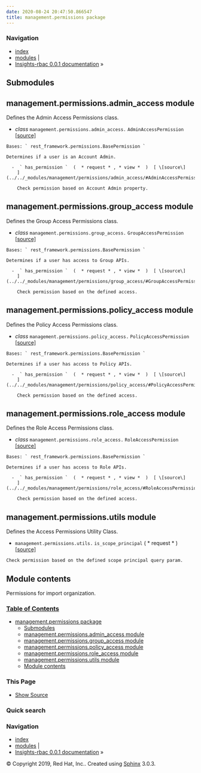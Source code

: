 ```yaml
---
date: 2020-08-24 20:47:50.866547
title: management.permissions package
---
```

### Navigation

  - [index](../../genindex/ "General Index")
  - [modules](../../py-modindex/ "Python Module Index") |
  - [Insights-rbac 0.0.1 documentation](../../index/) »


## Submodules

## management.permissions.admin\_access module

Defines the Admin Access Permissions class.

  -  *class* ` management.permissions.admin_access. ` `
    AdminAccessPermission ` [ \[source\]
    ](../../_modules/management/permissions/admin_access/#AdminAccessPermission)
      
    Bases: ` rest_framework.permissions.BasePermission `
    
    Determines if a user is an Account Admin.
    
      -  ` has_permission `  (  * request * , * view *  )  [ \[source\]
        ](../../_modules/management/permissions/admin_access/#AdminAccessPermission.has_permission)
          
        Check permission based on Account Admin property.

## management.permissions.group\_access module

Defines the Group Access Permissions class.

  -  *class* ` management.permissions.group_access. ` `
    GroupAccessPermission ` [ \[source\]
    ](../../_modules/management/permissions/group_access/#GroupAccessPermission)
      
    Bases: ` rest_framework.permissions.BasePermission `
    
    Determines if a user has access to Group APIs.
    
      -  ` has_permission `  (  * request * , * view *  )  [ \[source\]
        ](../../_modules/management/permissions/group_access/#GroupAccessPermission.has_permission)
          
        Check permission based on the defined access.

## management.permissions.policy\_access module

Defines the Policy Access Permissions class.

  -  *class* ` management.permissions.policy_access. ` `
    PolicyAccessPermission ` [ \[source\]
    ](../../_modules/management/permissions/policy_access/#PolicyAccessPermission)
      
    Bases: ` rest_framework.permissions.BasePermission `
    
    Determines if a user has access to Policy APIs.
    
      -  ` has_permission `  (  * request * , * view *  )  [ \[source\]
        ](../../_modules/management/permissions/policy_access/#PolicyAccessPermission.has_permission)
          
        Check permission based on the defined access.

## management.permissions.role\_access module

Defines the Role Access Permissions class.

  -  *class* ` management.permissions.role_access. ` `
    RoleAccessPermission ` [ \[source\]
    ](../../_modules/management/permissions/role_access/#RoleAccessPermission)
      
    Bases: ` rest_framework.permissions.BasePermission `
    
    Determines if a user has access to Role APIs.
    
      -  ` has_permission `  (  * request * , * view *  )  [ \[source\]
        ](../../_modules/management/permissions/role_access/#RoleAccessPermission.has_permission)
          
        Check permission based on the defined access.

## management.permissions.utils module

Defines the Access Permissions Utility Class.

  -  ` management.permissions.utils. ` ` is_scope_principal `  (  *
    request *  )  [ \[source\]
    ](../../_modules/management/permissions/utils/#is_scope_principal)
      
    Check permission based on the defined scope principal query param.

## Module contents

Permissions for import organization.

### [Table of Contents](../../index/)

  - [management.permissions package](#)
      - [Submodules](#submodules)
      - [management.permissions.admin\_access
        module](#module-management.permissions.admin_access)
      - [management.permissions.group\_access
        module](#module-management.permissions.group_access)
      - [management.permissions.policy\_access
        module](#module-management.permissions.policy_access)
      - [management.permissions.role\_access
        module](#module-management.permissions.role_access)
      - [management.permissions.utils
        module](#module-management.permissions.utils)
      - [Module contents](#module-management.permissions)

### This Page

  - [Show Source](../../_sources/rbac/management.permissions.rst.txt)

### Quick search

### Navigation

  - [index](../../genindex/ "General Index")
  - [modules](../../py-modindex/ "Python Module Index") |
  - [Insights-rbac 0.0.1 documentation](../../index/) »

© Copyright 2019, Red Hat, Inc.. Created using
[Sphinx](http://sphinx-doc.org/) 3.0.3.
